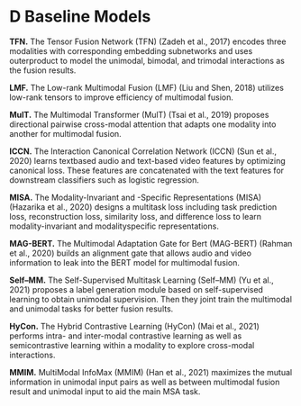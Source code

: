 # D Baseline Models 

**TFN.** The Tensor Fusion Network (TFN) (Zadeh et al., 2017) encodes three modalities with corresponding embedding subnetworks and uses outerproduct to model the unimodal, bimodal, and trimodal interactions as the fusion results. 

**LMF.** The Low-rank Multimodal Fusion (LMF) (Liu and Shen, 2018) utilizes low-rank tensors to improve efficiency of multimodal fusion. 

**MulT.** The Multimodal Transformer (MulT) (Tsai et al., 2019) proposes directional pairwise cross-modal attention that adapts one modality into another for multimodal fusion. 

**ICCN.** The Interaction Canonical Correlation Network (ICCN) (Sun et al., 2020) learns textbased audio and text-based video features by optimizing canonical loss. These features are concatenated with the text features for downstream classifiers such as logistic regression. 

**MISA.** The Modality-Invariant and -Specific Representations (MISA) (Hazarika et al., 2020) designs a multitask loss including task prediction loss, reconstruction loss, similarity loss, and difference loss to learn modality-invariant and modalityspecific representations. 

**MAG-BERT.** The Multimodal Adaptation Gate for Bert (MAG-BERT) (Rahman et al., 2020) builds an alignment gate that allows audio and video information to leak into the BERT model for multimodal fusion. 

**Self–MM.** The Self-Supervised Multitask Learning (Self–MM) (Yu et al., 2021) proposes a label generation module based on self-supervised learning to obtain unimodal supervision. Then they joint train the multimodal and unimodal tasks for better fusion results. 

**HyCon.** The Hybrid Contrastive Learning (HyCon) (Mai et al., 2021) performs intra- and inter-modal contrastive learning as well as semicontrastive learning within a modality to explore cross-modal interactions. 

**MMIM.** MultiModal InfoMax (MMIM) (Han et al., 2021) maximizes the mutual information in unimodal input pairs as well as between multimodal fusion result and unimodal input to aid the main MSA task.